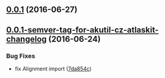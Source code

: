 <a name="0.0.1"></a>
## [0.0.1](https://aui-team-bot/https://bitbucket.org/atlassian/atlaskit-spike/compare/0.0.1-semver-tag-for-akutil-cz-atlaskit-changelog...v0.0.1) (2016-06-27)



<a name="0.0.1-semver-tag-for-akutil-cz-atlaskit-changelog"></a>
## [0.0.1-semver-tag-for-akutil-cz-atlaskit-changelog](https://aui-team-bot/https://bitbucket.org/atlassian/atlaskit-spike/compare/7da854c...0.0.1-semver-tag-for-akutil-cz-atlaskit-changelog) (2016-06-24)


### Bug Fixes

* fix Alignment import ([7da854c](https://aui-team-bot/https://bitbucket.org/atlassian/atlaskit-spike/commits/7da854c))



